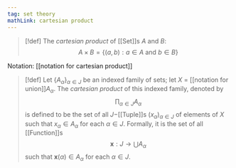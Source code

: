 ```yaml
---
tag: set theory
mathLink: cartesian product 
---
```

> [!def]
> The *cartesian product* of [[Set]]s $A$ and $B$:
> $$A\times B = \{(a, b): a\in A \text{ and } b\in B\}$$

Notation: [[notation for cartesian product]]

> [!def]
> Let $\{A_\alpha\}_{\alpha\in J}$ be an indexed family of sets; let $X$ = [[notation for union]]$A_\alpha$. The *cartesian product* of this indexed family, denoted by 
> $$\prod_{\alpha\in J}A_\alpha$$
> is defined to be the set of all $J-$[[Tuple]]s $(x_\alpha)_{\alpha\in J}$ of elements of $X$ such that $x_\alpha \in A_\alpha$ for each $\alpha\in J$. Formally, it is the set of all [[Function]]s 
> $$\mathbf{x}:J\rightarrow\bigcup A_\alpha$$
> such that $\mathbf{x}(\alpha)\in A_\alpha$ for each $\alpha\in J$. 
